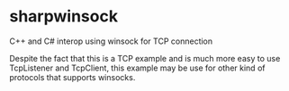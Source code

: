 # sharpwinsock
C++ and C# interop using winsock for TCP connection

Despite the fact that this is a TCP example and is much more easy to use TcpListener and TcpClient, this example may be use for other kind of protocols that supports winsocks.
